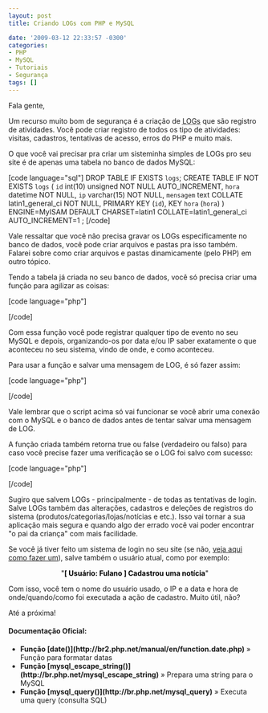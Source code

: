 ```yaml
---
layout: post
title: Criando LOGs com PHP e MySQL

date: '2009-03-12 22:33:57 -0300'
categories:
- PHP
- MySQL
- Tutoriais
- Segurança
tags: []
---
```

Fala gente,

Um recurso muito bom de segurança é a criação de <abbr title="Em computação, Log de dados é o termo utilizado para descrever o processo de registro de eventos relevantes num sistema computacional.">LOGs</abbr> que são registro de atividades. Você pode criar registro de todos os tipo de atividades: visitas, cadastros, tentativas de acesso, erros do PHP e muito mais.

O que você vai precisar pra criar um sisteminha simples de LOGs pro seu site é de apenas uma tabela no banco de dados MySQL:


[code language="sql"]
DROP TABLE IF EXISTS `logs`;
CREATE TABLE IF NOT EXISTS `logs` (
`id` int(10) unsigned NOT NULL AUTO_INCREMENT,
`hora` datetime NOT NULL,
`ip` varchar(15) NOT NULL,
`mensagem` text COLLATE latin1_general_ci NOT NULL,
PRIMARY KEY (`id`),
KEY `hora` (`hora`)
) ENGINE=MyISAM DEFAULT CHARSET=latin1 COLLATE=latin1_general_ci AUTO_INCREMENT=1 ;
[/code]

Vale ressaltar que você não precisa gravar os LOGs especificamente no banco de dados, você pode criar arquivos e pastas pra isso também. Falarei sobre como criar arquivos e pastas dinamicamente (pelo PHP) em outro tópico.

Tendo a tabela já criada no seu banco de dados, você só precisa criar uma função para agilizar as coisas:


[code language="php"]
<?php

/**
* Função para salvar mensagens de LOG no MySQL
*
* @param string $mensagem - A mensagem a ser salva
*
* @return bool - Se a mensagem foi salva ou não (true/false)
*/
function salvaLog($mensagem) {
$ip = $_SERVER['REMOTE_ADDR']; // Salva o IP do visitante
$hora = date('Y-m-d H:i:s'); // Salva a data e hora atual (formato MySQL)

// Usamos o mysql_escape_string() para poder inserir a mensagem no banco
//   sem ter problemas com aspas e outros caracteres
$mensagem = mysql_escape_string($mensagem);

// Monta a query para inserir o log no sistema
$sql = "INSERT INTO `logs` VALUES (NULL, '".$hora."', '".$ip."', '".$mensagem."')";

if (mysql_query($sql)) {
return true;
} else {
return false;
}
}

?>
[/code]

Com essa função você pode registrar qualquer tipo de evento no seu MySQL e depois, organizando-os por data e/ou IP saber exatamente o que aconteceu no seu sistema, vindo de onde, e como aconteceu.

Para usar a função e salvar uma mensagem de LOG, é só fazer assim:


[code language="php"]
<?php

$mensagem= "Nova visita no site";
salvaLog($mensagem);

?>
[/code]

Vale lembrar que o script acima só vai funcionar se você abrir uma conexão com o MySQL e o banco de dados antes de tentar salvar uma mensagem de LOG.

A função criada também retorna true ou false (verdadeiro ou falso) para caso você precise fazer uma verificação se o LOG foi salvo com sucesso:


[code language="php"]
<?php

$mensagem = "Nova visita no site";
if (salvaLog($mensagem)) {
echo "O LOG foi salvo com sucesso!";
} else {
echo "Não foi possível salvar o LOG!";
}

?>
[/code]

Sugiro que salvem LOGs - principalmente - de todas as tentativas de login. Salve LOGs também das alterações, cadastros e deleções de registros do sistema (produtos/categorias/lojas/notícias e etc.). Isso vai tornar a sua aplicação mais segura e quando algo der errado você vai poder encontrar "o pai da criança" com mais facilidade.

Se você já tiver feito um sistema de login no seu site (se não, [veja aqui como fazer um](/criando-um-sistema-de-login-com-php-e-mysql)), salve também o usuário atual, como por exemplo:

<p style="text-align: center;"><span style="color: #000000;">"<strong>[ Usuário: Fulano ] Cadastrou uma notícia</strong>"</span>

Com isso, você tem o nome do usuário usado, o IP e a data e hora de onde/quando/como foi executada a ação de cadastro. Muito útil, não?

Até a próxima!

<h4>Documentação Oficial:</h4>
<ul>
<li><strong>Função [date()](http://br2.php.net/manual/en/function.date.php)</strong> » Função para formatar datas</li>
<li><strong>Função [mysql_escape_string()](http://br.php.net/mysql_escape_string)</strong> » Prepara uma string para o MySQL</li>
<li><strong>Função [mysql_query()](http://br.php.net/mysql_query)</strong> » Executa uma query (consulta SQL)</li>
</ul>
